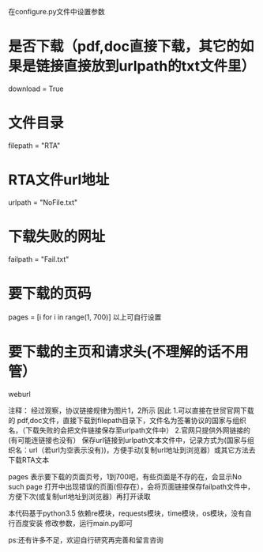 在configure.py文件中设置参数

# 是否下载（pdf,doc直接下载，其它的如果是链接直接放到urlpath的txt文件里）
download = True
# 文件目录
filepath = "RTA"
# RTA文件url地址
urlpath = "NoFile.txt"
# 下载失败的网址
failpath = "Fail.txt"
# 要下载的页码
pages = [i for i in range(1, 700)]
以上可自行设置
# 要下载的主页和请求头(不理解的话不用管）
weburl


注释：
经过观察，协议链接规律为图片1，2所示
因此
1.可以直接在世贸官网下载的
pdf,doc文件，直接下载到filepath目录下，文件名为签署协议的国家与组织名，（下载失败的会把文件链接保存至urlpath文件中）
2.官网只提供外网链接的(有可能连链接也没有）
保存url链接到urlpath文本文件中，记录方式为(国家与组织名：url（若url为空表示没有))，方便手动(复制url地址到浏览器）或其它方法去下载RTA文本

pages 表示要下载的页面页号，1到700吧，有些页面是不存的在，会显示No such page
打开中出现错误的页面(但存在），会将页面链接保存failpath文件中，方便下次(或复制url地址到浏览器）再打开读取
 

本代码基于python3.5
依赖re模块，requests模块，time模块，os模块，没有自行百度安装
修改参数，运行main.py即可

ps:还有许多不足，欢迎自行研究再完善和留言咨询
